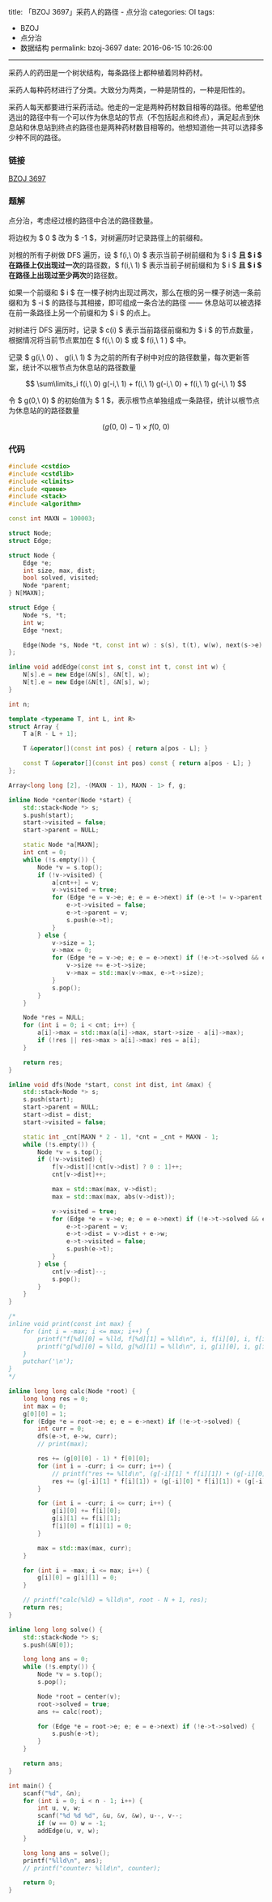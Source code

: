 title: 「BZOJ 3697」采药人的路径 - 点分治
categories: OI
tags: 
  - BZOJ
  - 点分治
  - 数据结构
permalink: bzoj-3697
date: 2016-06-15 10:26:00
---

采药人的药田是一个树状结构，每条路径上都种植着同种药材。

采药人每种药材进行了分类。大致分为两类，一种是阴性的，一种是阳性的。

采药人每天都要进行采药活动。他走的一定是两种药材数目相等的路径。他希望他选出的路径中有一个可以作为休息站的节点（不包括起点和终点），满足起点到休息站和休息站到终点的路径也是两种药材数目相等的。他想知道他一共可以选择多少种不同的路径。

<!-- more -->

### 链接
[BZOJ 3697](http://www.lydsy.com/JudgeOnline/problem.php?id=3697)

### 题解
点分治，考虑经过根的路径中合法的路径数量。

将边权为 $ 0 $ 改为 $ -1 $，对树遍历时记录路径上的前缀和。

对根的所有子树做 DFS 遍历，设 $ f(i,\ 0) $ 表示当前子树前缀和为 $ i $ **且 $ i $ 在路径上仅出现过一次**的路径数，$ f(i,\ 1) $ 表示当前子树前缀和为 $ i $ **且 $ i $ 在路径上出现过至少两次**的路径数。

如果一个前缀和 $ i $ 在一棵子树内出现过两次，那么在根的另一棵子树选一条前缀和为 $ -i $ 的路径与其相接，即可组成一条合法的路径 —— 休息站可以被选择在前一条路径上另一个前缀和为 $ i $ 的点上。

对树进行 DFS 遍历时，记录 $ c(i) $ 表示当前路径前缀和为 $ i $ 的节点数量，根据情况将当前节点累加在 $ f(i,\ 0) $ 或 $ f(i,\ 1 ) $ 中。

记录 $ g(i,\ 0) $、$ g(i,\ 1) $ 为之前的所有子树中对应的路径数量，每次更新答案，统计不以根节点为休息站的路径数量

$$ \sum\limits_i f(i,\ 0) g(-i,\ 1) + f(i,\ 1) g(-i,\ 0) + f(i,\ 1) g(-i,\ 1) $$

令 $ g(0,\ 0) $ 的初始值为 $ 1 $，表示根节点单独组成一条路径，统计以根节点为休息站的的路径数量

$$ (g(0,\ 0) - 1) \times f(0,\ 0) $$

### 代码
```c++
#include <cstdio>
#include <cstdlib>
#include <climits>
#include <queue>
#include <stack>
#include <algorithm>

const int MAXN = 100003;

struct Node;
struct Edge;

struct Node {
	Edge *e;
	int size, max, dist;
	bool solved, visited;
	Node *parent;
} N[MAXN];

struct Edge {
	Node *s, *t;
	int w;
	Edge *next;

	Edge(Node *s, Node *t, const int w) : s(s), t(t), w(w), next(s->e) {}
};

inline void addEdge(const int s, const int t, const int w) {
	N[s].e = new Edge(&N[s], &N[t], w);
	N[t].e = new Edge(&N[t], &N[s], w);
}

int n;

template <typename T, int L, int R>
struct Array {
	T a[R - L + 1];

	T &operator[](const int pos) { return a[pos - L]; }

	const T &operator[](const int pos) const { return a[pos - L]; }
};

Array<long long [2], -(MAXN - 1), MAXN - 1> f, g;

inline Node *center(Node *start) {
	std::stack<Node *> s;
	s.push(start);
	start->visited = false;
	start->parent = NULL;

	static Node *a[MAXN];
	int cnt = 0;
	while (!s.empty()) {
		Node *v = s.top();
		if (!v->visited) {
			a[cnt++] = v;
			v->visited = true;
			for (Edge *e = v->e; e; e = e->next) if (e->t != v->parent && !e->t->solved) {
				e->t->visited = false;
				e->t->parent = v;
				s.push(e->t);
			}
		} else {
			v->size = 1;
			v->max = 0;
			for (Edge *e = v->e; e; e = e->next) if (!e->t->solved && e->t->parent == v) {
				v->size += e->t->size;
				v->max = std::max(v->max, e->t->size);
			}
			s.pop();
		}
	}

	Node *res = NULL;
	for (int i = 0; i < cnt; i++) {
		a[i]->max = std::max(a[i]->max, start->size - a[i]->max);
		if (!res || res->max > a[i]->max) res = a[i];
	}

	return res;
}

inline void dfs(Node *start, const int dist, int &max) {
	std::stack<Node *> s;
	s.push(start);
	start->parent = NULL;
	start->dist = dist;
	start->visited = false;

	static int _cnt[MAXN * 2 - 1], *cnt = _cnt + MAXN - 1;
	while (!s.empty()) {
		Node *v = s.top();
		if (!v->visited) {
			f[v->dist][!cnt[v->dist] ? 0 : 1]++;
			cnt[v->dist]++;

			max = std::max(max, v->dist);
			max = std::max(max, abs(v->dist));

			v->visited = true;
			for (Edge *e = v->e; e; e = e->next) if (!e->t->solved && e->t != v->parent) {
				e->t->parent = v;
				e->t->dist = v->dist + e->w;
				e->t->visited = false;
				s.push(e->t);
			}
		} else {
			cnt[v->dist]--;
			s.pop();
		}
	}
}

/*
inline void print(const int max) {
	for (int i = -max; i <= max; i++) {
		printf("f[%d][0] = %lld, f[%d][1] = %lld\n", i, f[i][0], i, f[i][1]);
		printf("g[%d][0] = %lld, g[%d][1] = %lld\n", i, g[i][0], i, g[i][1]);
	}
	putchar('\n');
}
*/

inline long long calc(Node *root) {
	long long res = 0;
	int max = 0;
	g[0][0] = 1;
	for (Edge *e = root->e; e; e = e->next) if (!e->t->solved) {
		int curr = 0;
		dfs(e->t, e->w, curr);
		// print(max);

		res += (g[0][0] - 1) * f[0][0];
		for (int i = -curr; i <= curr; i++) {
			// printf("res += %lld\n", (g[-i][1] * f[i][1]) + (g[-i][0] * f[i][1]) + (g[-i][1] * f[i][0]));
			res += (g[-i][1] * f[i][1]) + (g[-i][0] * f[i][1]) + (g[-i][1] * f[i][0]);
		}

		for (int i = -curr; i <= curr; i++) {
			g[i][0] += f[i][0];
			g[i][1] += f[i][1];
			f[i][0] = f[i][1] = 0;
		}

		max = std::max(max, curr);
	}

	for (int i = -max; i <= max; i++) {
		g[i][0] = g[i][1] = 0;
	}

	// printf("calc(%ld) = %lld\n", root - N + 1, res);
	return res;
}

inline long long solve() {
	std::stack<Node *> s;
	s.push(&N[0]);

	long long ans = 0;
	while (!s.empty()) {
		Node *v = s.top();
		s.pop();

		Node *root = center(v);
		root->solved = true;
		ans += calc(root);

		for (Edge *e = root->e; e; e = e->next) if (!e->t->solved) {
			s.push(e->t);
		}
	}

	return ans;
}

int main() {
	scanf("%d", &n);
	for (int i = 0; i < n - 1; i++) {
		int u, v, w;
		scanf("%d %d %d", &u, &v, &w), u--, v--;
		if (w == 0) w = -1;
		addEdge(u, v, w);
	}

	long long ans = solve();
	printf("%lld\n", ans);
	// printf("counter: %lld\n", counter);

	return 0;
}
```
